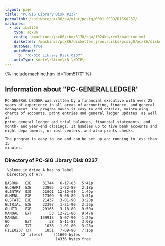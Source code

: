 ```yaml
---
layout: page
title: "PC-SIG Library Disk #237"
permalink: /software/pcx86/sw/misc/pcsig/0001-0999/DISK0237/
machines:
  - id: ibm5170
    type: pcx86
    config: /machines/pcx86/ibm/5170/cga/1024kb/rev3/machine.xml
    diskettes: /machines/pcx86/diskettes.json,/disks/pcsig0/pcx86/diskettes.json
    autoGen: true
    autoMount:
      B: "PC-SIG Library Disk 0237"
    autoType: $date\r$time\rB:\rDIR\r
---
```


{% include machine.html id="ibm5170" %}

## Information about "PC-GENERAL LEDGER"

    PC-GENERAL LEDGER was written by a financial executive with over 25
    years of experience in all areas of accounting, finance, and general
    management. The program makes it easy to add entries, maintaining
    charts of accounts, print entries and general ledger updates, as well as
    print general ledger and trial balances, financial statements, and
    month- and year-end closings. It handles up to five bank accounts and
    eight departments, or cost centers, and also prints checks.
    
    The program is easy to use and can be set up and running in less than 15
    minutes.

### Directory of PC-SIG Library Disk 0237

     Volume in drive A has no label
     Directory of A:\

    BASRUN   EXE     31744   6-17-83   5:41p
    GLCHART  EXE     23805   1-22-89   2:18p
    GLENTRY  EXE     32861  12-15-89   1:46p
    GLMENU   EXE     17309   5-06-89   3:51p
    GLSTATE  EXE     21437   3-01-90   3:28p
    GLTRIAL  EXE     22397   1-21-90   2:36p
    GLUTIL   EXE     29165   3-18-89   9:50a
    MANUAL   BAT        53  12-21-86   9:47a
    MANUAL          159913   5-07-90   1:29p
    GO       BAT        38   5-11-87   3:08p
    GO       TXT      1036   1-01-80   3:28a
    FILE0237 TXT      1851   7-09-90   7:16p
           12 file(s)     341609 bytes
                           14336 bytes free
